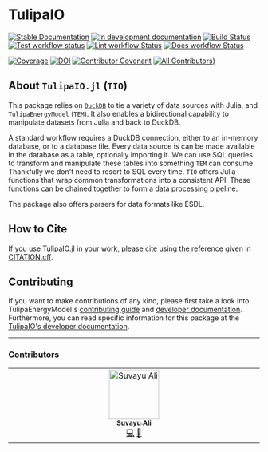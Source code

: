 # TulipaIO

<!-- This check was disabled because these links don't exist until you push, create documentation, and create your first release -->
<!-- markdown-link-check-disable -->
[![Stable Documentation](https://img.shields.io/badge/docs-stable-blue.svg)](https://TulipaEnergy.github.io/TulipaIO.jl/stable)
[![In development documentation](https://img.shields.io/badge/docs-dev-blue.svg)](https://TulipaEnergy.github.io/TulipaIO.jl/dev)
[![Build Status](https://github.com/TulipaEnergy/TulipaIO.jl/workflows/Test/badge.svg)](https://github.com/TulipaEnergy/TulipaIO.jl/actions)
[![Test workflow status](https://github.com/TulipaEnergy/TulipaIO.jl/actions/workflows/Test.yml/badge.svg?branch=main)](https://github.com/TulipaEnergy/TulipaIO.jl/actions/workflows/Test.yml?query=branch%3Amain)
[![Lint workflow Status](https://github.com/TulipaEnergy/TulipaIO.jl/actions/workflows/Lint.yml/badge.svg?branch=main)](https://github.com/TulipaEnergy/TulipaIO.jl/actions/workflows/Lint.yml?query=branch%3Amain)
[![Docs workflow Status](https://github.com/TulipaEnergy/TulipaIO.jl/actions/workflows/Docs.yml/badge.svg?branch=main)](https://github.com/TulipaEnergy/TulipaIO.jl/actions/workflows/Docs.yml?query=branch%3Amain)

[![Coverage](https://codecov.io/gh/TulipaEnergy/TulipaIO.jl/branch/main/graph/badge.svg)](https://codecov.io/gh/TulipaEnergy/TulipaIO.jl)
[![DOI](https://zenodo.org/badge/DOI/FIXME)](https://doi.org/FIXME)
[![Contributor Covenant](https://img.shields.io/badge/Contributor%20Covenant-2.1-4baaaa.svg)](CODE_OF_CONDUCT.md)
[![All Contributors](https://img.shields.io/github/all-contributors/TulipaEnergy/TulipaIO.jl?labelColor=5e1ec7&color=c0ffee&style=flat-square))](#contributors)

## About `TulipaIO.jl` (`TIO`)

This package relies on [`DuckDB`](https://duckdb.org/docs/) to tie a
variety of data sources with Julia, and `TulipaEnergyModel` (`TEM`).
It also enables a bidirectional capability to manipulate datasets from
Julia and back to DuckDB.

A standard workflow requires a DuckDB connection, either to an
in-memory database, or to a database file.  Every data source is can
be made available in the database as a table, optionally importing it.
We can use SQL queries to transform and manipulate these tables into
something `TEM` can consume.  Thankfully we don't need to resort to
SQL every time.  `TIO` offers Julia functions that wrap common
transformations into a consistent API.  These functions can be chained
together to form a data processing pipeline.

The package also offers parsers for data formats like ESDL.

## How to Cite

If you use TulipaIO.jl in your work, please cite using the reference given in [CITATION.cff](https://github.com/TulipaEnergy/TulipaIO.jl/blob/main/CITATION.cff).

## Contributing

If you want to make contributions of any kind, please first take a look into TulipaEnergyModel's [contributing guide](https://github.com/TulipaEnergy/TulipaEnergyModel.jl/blob/main/docs/src/90-contributing.md) and [developer documentation](https://github.com/TulipaEnergy/TulipaEnergyModel.jl/blob/main/docs/src/91-developer.md).
Furthermore, you can read specific information for this package at the [TulipaIO's developer documentation](README.dev.md).

---

### Contributors

<!-- ALL-CONTRIBUTORS-LIST:START - Do not remove or modify this section -->
<!-- prettier-ignore-start -->
<!-- markdownlint-disable -->
<table>
  <tbody>
    <tr>
      <td align="center" valign="top" width="14.28%"><a href="https://github.com/suvayu"><img src="https://avatars.githubusercontent.com/u/229540?v=4?s=100" width="100px;" alt="Suvayu Ali"/><br /><sub><b>Suvayu Ali</b></sub></a><br /><a href="#code-suvayu" title="Code">💻</a> <a href="#review-suvayu" title="Reviewed Pull Requests">👀</a></td>
    </tr>
  </tbody>
</table>

<!-- markdownlint-restore -->
<!-- prettier-ignore-end -->

<!-- ALL-CONTRIBUTORS-LIST:END -->
